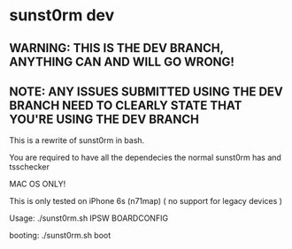 # sunst0rm dev

## WARNING: THIS IS THE DEV BRANCH, ANYTHING CAN AND WILL GO WRONG!

## NOTE: ANY ISSUES SUBMITTED USING THE DEV BRANCH NEED TO CLEARLY STATE THAT YOU'RE USING THE DEV BRANCH

This is a rewrite of sunst0rm in bash.

You are required to have all the dependecies the normal sunst0rm has and tsschecker

MAC OS ONLY!

This is only tested on iPhone 6s (n71map) ( no support for legacy devices )

Usage: ./sunst0rm.sh IPSW BOARDCONFIG

booting: ./sunst0rm.sh boot
